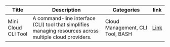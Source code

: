| Title | Description | Categories | link |
|---|---|---|---|
| Mini Cloud CLI Tool | A command-line interface (CLI) tool that simplifies managing resources across multiple cloud providers.  | Cloud Management, CLI Tool, BASH |  [Link]() |